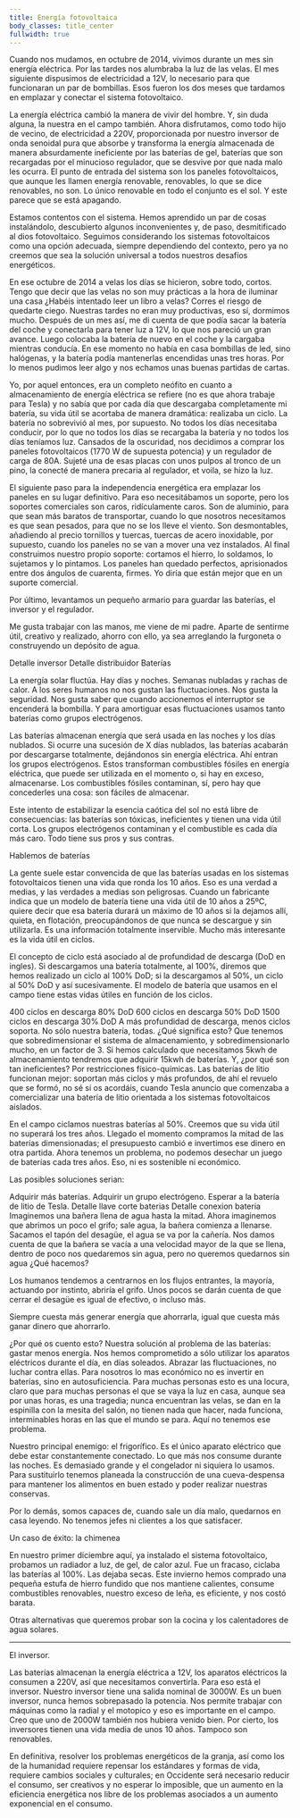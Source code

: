 ```yaml
---
title: Energía fotovoltaica
body_classes: title_center
fullwidth: true
---
```


Cuando nos mudamos, en octubre de 2014, vivimos durante un mes sin energía
eléctrica. Por las tardes nos alumbraba la luz de las velas. El mes siguiente
dispusimos de electricidad a 12V, lo necesario para que funcionaran un par de
bombillas. Esos fueron los dos meses que tardamos en emplazar y conectar el
sistema fotovoltaico.

La energía eléctrica cambió la manera de vivir del hombre. Y, sin duda alguna,
la nuestra en el campo también. Ahora disfrutamos, como todo hijo de vecino, de
electricidad a 220V, proporcionada por nuestro inversor de onda senoidal pura
que absorbe y transforma la energía almacenada de manera absurdamente
ineficiente por las baterías de gel, baterías que son recargadas por el
minucioso regulador, que se desvive por que nada malo les ocurra. El punto de
entrada del sistema son los paneles fotovoltaicos, que aunque les llamen energía
renovable, renovables, lo que se dice renovables, no son. Lo único renovable en
todo el conjunto es el sol. Y este parece que se está apagando.

Estamos contentos con el sistema. Hemos aprendido un par de cosas instalándolo,
descubierto algunos inconvenientes y, de paso, desmitificado al dios
fotovoltaico. Seguimos considerando los sistemas fotovoltaicos como una opción
adecuada, siempre dependiendo del contexto, pero ya no creemos que sea la
solución universal a todos nuestros desafíos energéticos.

En ese octubre de 2014 a velas los días se hicieron, sobre todo, cortos. Tengo
que decir que las velas no son muy prácticas a la hora de iluminar una casa
¿Habéis intentado leer un libro a velas? Corres el riesgo de quedarte
ciego. Nuestras tardes no eran muy productivas, eso sí, dormimos mucho. Después
de un mes así, me di cuenta de que podía sacar la batería del coche y conectarla
para tener luz a 12V, lo que nos pareció un gran avance. Luego colocaba la
batería de nuevo en el coche y la cargaba mientras conducía. En ese momento no
había en casa bombillas de led, sino halógenas, y la batería podía mantenerlas
encendidas unas tres horas. Por lo menos pudimos leer algo y nos echamos unas
buenas partidas de cartas.

Yo, por aquel entonces, era un completo neófito en cuanto a almacenamiento de
energía eléctrica se refiere (no es que ahora trabaje para Tesla) y no sabía que
por cada día que descargaba completamente mi batería, su vida útil se acortaba
de manera dramática: realizaba un ciclo. La batería no sobrevivió al mes, por
supuesto. No todos los días necesitaba conducir, por lo que no todos los días se
recargaba la batería y no todos los días teníamos luz. Cansados de la oscuridad,
nos decidimos a comprar los paneles fotovoltaicos (1770 W de supuesta potencia)
y un regulador de carga de 80A. Sujeté una de esas placas con unos pulpos al
tronco de un pino, la conecté de manera precaria al regulador, et voila, se hizo
la luz.

El siguiente paso para la independencia energética era emplazar los paneles en
su lugar definitivo. Para eso necesitábamos un soporte, pero los soportes
comerciales son caros, ridículamente caros. Son de aluminio, para que sean más
baratos de transportar, cuando lo que nosotros necesitamos es que sean pesados,
para que no se los lleve el viento. Son desmontables, añadiendo al precio
tornillos y tuercas, tuercas de acero inoxidable, por supuesto, cuando los
paneles no se van a mover una vez instalados. Al final construimos nuestro
propio soporte: cortamos el hierro, lo soldamos, lo sujetamos y lo pintamos. Los
paneles han quedado perfectos, aprisionados entre dos ángulos de cuarenta,
firmes. Yo diría que están mejor que en un suporte comercial.

Por último, levantamos un pequeño armario para guardar las baterías, el inversor
y el regulador.

Me gusta trabajar con las manos, me viene de mi padre. Aparte de sentirme útil,
creativo y realizado, ahorro con ello, ya sea arreglando la furgoneta o
construyendo un depósito de agua.

 

Detalle inversor Detalle distribuidor Baterías

La energía solar fluctúa. Hay días y noches. Semanas nubladas y rachas de
calor. A los seres humanos no nos gustan las fluctuaciones. Nos gusta la
seguridad. Nos gusta saber que cuando accionemos el interruptor se encenderá la
bombilla. Y para amortiguar esas fluctuaciones usamos tanto baterías como grupos
electrógenos.

Las baterías almacenan energía que será usada en las noches y los días
nublados. Si ocurre una sucesión de X días nublados, las baterías acabarán por
descargarse totalmente, dejándonos sin energía eléctrica. Ahí entran los grupos
electrógenos. Estos transforman combustibles fósiles en energía eléctrica, que
puede ser utilizada en el momento o, si hay en exceso, almacenarse. Los
combustibles fósiles contaminan, sí, pero hay que concederles una cosa: son
fáciles de almacenar.

Este intento de estabilizar la esencia caótica del sol no está libre de
consecuencias: las baterías son tóxicas, ineficientes y tienen una vida útil
corta. Los grupos electrógenos contaminan y el combustible es cada día más
caro. Todo tiene sus pros y sus contras.

Hablemos de baterías

La gente suele estar convencida de que las baterías usadas en los sistemas
fotovoltaicos tienen una vida que ronda los 10 años. Eso es una verdad a medias,
y las verdades a medias son peligrosas. Cuando un fabricante indica que un
modelo de batería tiene una vida útil de 10 años a 25ºC, quiere decir que esa
batería durará un máximo de 10 años si la dejamos allí, quieta, en flotación,
preocupándonos de que nunca se descargue y sin utilizarla. Es una información
totalmente inservible. Mucho más interesante es la vida útil en ciclos.

El concepto de ciclo está asociado al de profundidad de descarga (DoD en
ingles). Si descargamos una batería totalmente, al 100%, diremos que hemos
realizado un ciclo al 100% DoD; si la descargamos al 50%, un ciclo al 50% DoD y
así sucesivamente. El modelo de batería que usamos en el campo tiene estas vidas
útiles en función de los ciclos.

400 ciclos en descarga 80% DoD 600 ciclos en descarga 50% DoD 1500 ciclos en
descarga 30% DoD A más profundidad de descarga, menos ciclos soporta. No sólo
nuestra batería, todas. ¿Qué significa esto? Que tenemos que sobredimensionar el
sistema de almacenamiento, y sobredimensionarlo mucho, en un factor de 3. Si
hemos calculado que necesitamos 5kwh de almacenamiento tendremos que adquirir
15kwh de baterías. Y, ¿por qué son tan ineficientes? Por restricciones
físico-químicas. Las baterías de litio funcionan mejor: soportan más ciclos y
más profundos, de ahí el revuelo que se formó, no sé si os acordáis, cuando
Tesla anuncio que comenzaba a comercializar una batería de litio orientada a los
sistemas fotovoltaicos aislados.

En el campo ciclamos nuestras baterías al 50%. Creemos que su vida útil no
superará los tres años. Llegado el momento compramos la mitad de las baterías
dimensionadas; el presupuesto cambió e invertimos ese dinero en otra
partida. Ahora tenemos un problema, no podemos desechar un juego de baterías
cada tres años. Eso, ni es sostenible ni económico.

Las posibles soluciones serian:

Adquirir más baterías.  Adquirir un grupo electrógeno.  Esperar a la batería de
litio de Tesla.  Detalle llave corte baterias Detalle conexion bateria
Imaginemos una bañera llena de agua hasta la mitad. Ahora imaginemos que abrimos
un poco el grifo; sale agua, la bañera comienza a llenarse. Sacamos el tapón del
desagüe, el agua se va por la cañería. Nos damos cuenta de que la bañera se
vacía a una velocidad mayor de la que se llena, dentro de poco nos quedaremos
sin agua, pero no queremos quedarnos sin agua ¿Qué hacemos?

Los humanos tendemos a centrarnos en los flujos entrantes, la mayoría, actuando
por instinto, abriría el grifo. Unos pocos se darán cuenta de que cerrar el
desagüe es igual de efectivo, o incluso más.

Siempre cuesta más generar energía que ahorrarla, igual que cuesta más ganar
dinero que ahorrarlo.

¿Por qué os cuento esto? Nuestra solución al problema de las baterías: gastar
menos energía. Nos hemos comprometido a sólo utilizar los aparatos eléctricos
durante el día, en días soleados. Abrazar las fluctuaciones, no luchar contra
ellas. Para nosotros lo mas económico no es invertir en baterías, sino en
autosuficiencia.  Para muchas personas esto es una locura, claro que para muchas
personas el que se vaya la luz en casa, aunque sea por unas horas, es una
tragedia; nunca encuentran las velas, se dan en la espinilla con la mesita del
salón, no tienen nada que hacer, nada funciona, interminables horas en las que
el mundo se para. Aquí no tenemos ese problema.

Nuestro principal enemigo: el frigorífico. Es el único aparato eléctrico que
debe estar constantemente conectado. Lo que más nos consume durante las
noches. Es demasiado grande y el congelador ni siquiera lo usamos. Para
sustituirlo tenemos planeada la construcción de una cueva-despensa para mantener
los alimentos en buen estado y poder realizar nuestras conservas.

Por lo demás, somos capaces de, cuando sale un día malo, quedarnos en casa
leyendo. No tenemos jefes ni clientes a los que satisfacer.

Un caso de éxito: la chimenea

En nuestro primer diciembre aquí, ya instalado el sistema fotovoltaico, probamos
un radiador a luz, de gel, de calor azul. Fue un fracaso, ciclaba las baterías
al 100%. Las dejaba secas. Este invierno hemos comprado una pequeña estufa de
hierro fundido que nos mantiene calientes, consume combustibles renovables,
nuestro exceso de leña, es eficiente, y nos costó barata.

Otras alternativas que queremos probar son la cocina y los calentadores de agua
solares.

* * *

El inversor.

Las baterías almacenan la energía eléctrica a 12V, los aparatos eléctricos la
consumen a 220V, así que necesitamos convertirla. Para eso está el
inversor. Nuestro inversor tiene una salida nominal de 3000W. Es un buen
inversor, nunca hemos sobrepasado la potencia. Nos permite trabajar con máquinas
como la radial y el motopico y eso es importante en el campo. Creo que uno de
2000W también nos hubiera venido bien. Por cierto, los inversores tienen una
vida media de unos 10 años. Tampoco son renovables.

En definitiva, resolver los problemas energéticos de la granja, así como los de
la humanidad requiere repensar los estándares y formas de vida, requiere cambios
sociales y culturales; en Occidente será necesario reducir el consumo, ser
creativos y no esperar lo imposible, que un aumento en la eficiencia energética
nos libre de los problemas asociados a un aumento exponencial en el consumo.

